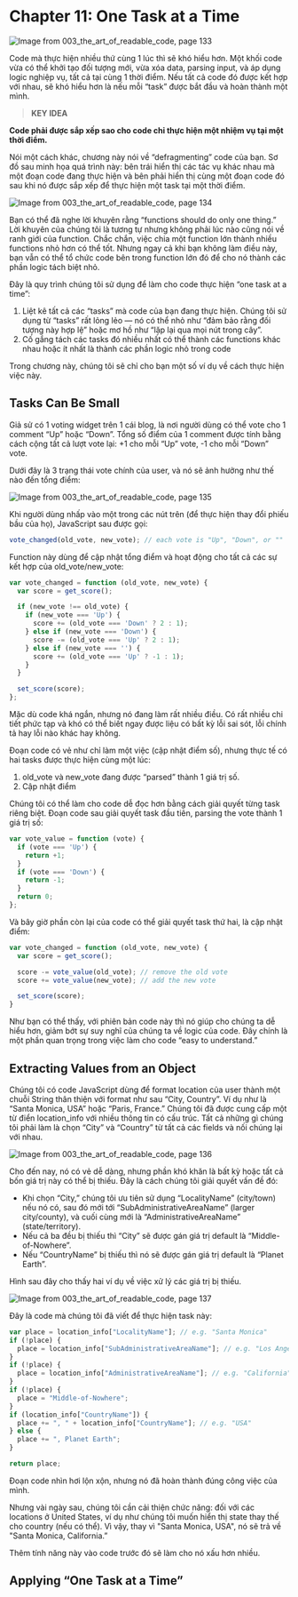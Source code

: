 # Chapter 11: One Task at a Time

![Image from 003_the_art_of_readable_code, page 133](https://user-images.githubusercontent.com/47113232/169859030-f94fc75e-acbb-4a52-8e3b-6119e7b05a81.png)

Code mà thực hiện nhiều thứ cùng 1 lúc thì sẽ khó hiểu hơn. Một khối code vừa có thể khởi tạo đối tượng mới, vừa xóa data, parsing input, và áp dụng logic nghiệp vụ, tất cả tại cùng 1 thời điểm. Nếu tất cả code đó được kết hợp với nhau, sẽ khó hiểu hơn là nếu mỗi “task” được bắt đầu và hoàn thành một mình.

> **KEY IDEA**
> 

**Code phải được sắp xếp sao cho code chỉ thực hiện một nhiệm vụ tại một thời điểm.**

Nói một cách khác, chương này nói về “defragmenting” code của bạn. Sơ đồ sau minh họa quá trình này: bên trái hiển thị các tác vụ khác nhau mà một đoạn code đang thực hiện và bên phải hiển thị cùng một đoạn code đó sau khi nó được sắp xếp để thực hiện một task tại một thời điểm.

![Image from 003_the_art_of_readable_code, page 134](https://user-images.githubusercontent.com/47113232/169859376-6a3a814b-2641-4533-8d9f-2e143d02a9a9.png)

Bạn có thể đã nghe lời khuyên rằng “functions should do only one thing.” Lời khuyên của chúng tôi là tương tự nhưng không phải lúc nào cũng nói về ranh giới của function. Chắc chắn, việc chia một function lớn thành nhiều functions nhỏ hơn có thể tốt. Nhưng ngay cả khi bạn không làm điều này, bạn vẫn có thể tổ chức code bên trong function lớn đó để cho nó thành các phần logic tách biệt nhỏ.

Đây là quy trình chúng tôi sử dụng để làm cho code thực hiện “one task at a time”:

1. Liệt kê tất cả các “tasks” mà code của bạn đang thực hiện. Chúng tôi sử dụng từ “tasks” rất lỏng lẻo — nó có thể nhỏ như “đảm bảo rằng đối tượng này hợp lệ” hoặc mơ hồ như “lặp lại qua mọi nút trong cây”.
2. Cố gắng tách các tasks đó nhiều nhất có thể thành các functions khác nhau hoặc ít nhất là thành các phần logic nhỏ trong code

Trong chương này, chúng tôi sẽ chỉ cho bạn một số ví dụ về cách thực hiện việc này.

## Tasks Can Be Small

Giả sử có 1 voting widget trên 1 cái blog, là nơi người dùng có thể vote cho 1 comment “Up” hoặc “Down”. Tổng số điểm của 1 comment được tính bằng cách cộng tất cả lượt vote lại: +1 cho mỗi “Up” vote, -1 cho mỗi “Down” vote.

Dưới đây là 3 trạng thái vote chính của user, và nó sẽ ảnh hưởng như thế nào đến tổng điểm:

![Image from 003_the_art_of_readable_code, page 135](https://user-images.githubusercontent.com/47113232/169859916-318e702b-d361-49b2-a7f3-b663a8bf7af8.png)

Khi người dùng nhấp vào một trong các nút trên (để thực hiện thay đổi phiếu bầu của họ), JavaScript sau được gọi:

```jsx
vote_changed(old_vote, new_vote); // each vote is "Up", "Down", or ""
```

Function này dùng để cập nhật tổng điểm và hoạt động cho tất cả các sự kết hợp của old_vote/new_vote:

```jsx
var vote_changed = function (old_vote, new_vote) {
  var score = get_score();

  if (new_vote !== old_vote) {
    if (new_vote === 'Up') {
      score += (old_vote === 'Down' ? 2 : 1);
    } else if (new_vote === 'Down') {
      score -= (old_vote === 'Up' ? 2 : 1);
    } else if (new_vote === '') {
      score += (old_vote === 'Up' ? -1 : 1);
    }
  }

  set_score(score);
};
```

Mặc dù code khá ngắn, nhưng nó đang làm rất nhiều điều. Có rất nhiều chi tiết phức tạp và khó có thể biết ngay được liệu có bất kỳ lỗi sai sót, lỗi chính tả hay lỗi nào khác hay không.

Đoạn code có vẻ như chỉ làm một việc (cập nhật điểm số), nhưng thực tế có hai tasks được thực hiện cùng một lúc:

1. old_vote và new_vote đang được “parsed” thành 1 giá trị số.
2. Cập nhật điểm

Chúng tôi có thể làm cho code dễ đọc hơn bằng cách giải quyết từng task riêng biệt. Đoạn code sau giải quyết task đầu tiên, parsing the vote thành 1 giá trị số:

```jsx
var vote_value = function (vote) {
  if (vote === 'Up') {
    return +1;
  }
  if (vote === 'Down') {
    return -1;
  }
  return 0;
};
```

Và bây giờ phần còn lại của code có thể giải quyết task thứ hai, là cập nhật điểm:

```jsx
var vote_changed = function (old_vote, new_vote) {
  var score = get_score();

  score -= vote_value(old_vote); // remove the old vote
  score += vote_value(new_vote); // add the new vote

  set_score(score);
}
```

Như bạn có thể thấy, với phiên bản code này thì nó giúp cho chúng ta dễ hiểu hơn, giảm bớt sự suy nghĩ của chúng ta về logic của code. Đây chính là một phần quan trọng trong việc làm cho code “easy to understand.”

## Extracting Values from an Object
Chúng tôi có code JavaScript dùng để format location của user thành một chuỗi String thân thiện với format như sau “City, Country”. Ví dụ như là “Santa Monica, USA” hoặc “Paris, France.” Chúng tôi đã được cung cấp một từ điển location_info với nhiều thông tin có cấu trúc. Tất cả những gì chúng tôi phải làm là chọn “City” và “Country” từ tất cả các fields và nối chúng lại với nhau.

![Image from 003_the_art_of_readable_code, page 136](https://user-images.githubusercontent.com/47113232/170071190-ef2e8e7d-e1d3-4b49-9f4f-116b4d2e864f.png)

Cho đến nay, nó có vẻ dễ dàng, nhưng phần khó khăn là bất kỳ hoặc tất cả bốn giá trị này có thể bị thiếu. Đây là cách chúng tôi giải quyết vấn đề đó:

- Khi chọn “City,” chúng tôi ưu tiên sử dụng “LocalityName” (city/town) nếu nó có, sau đó mới tới “SubAdministrativeAreaName” (larger city/county), và cuối cùng mới là “AdministrativeAreaName” (state/territory).
- Nếu cả ba đều bị thiếu thì “City” sẽ được gán giá trị default là “Middle-of-Nowhere”.
- Nếu “CountryName” bị thiếu thì nó sẽ được gán giá trị default là “Planet Earth”.

Hình sau đây cho thấy hai ví dụ về việc xử lý các giá trị bị thiếu.

![Image from 003_the_art_of_readable_code, page 137](https://user-images.githubusercontent.com/47113232/170071469-f5a9bc29-4426-4a44-b63a-d340a288a92c.png)

Đây là code mà chúng tôi đã viết để thực hiện task này:

```jsx
var place = location_info["LocalityName"]; // e.g. "Santa Monica"
if (!place) {
  place = location_info["SubAdministrativeAreaName"]; // e.g. "Los Angeles"
}
if (!place) {
  place = location_info["AdministrativeAreaName"]; // e.g. "California"
}
if (!place) {
  place = "Middle-of-Nowhere";
}
if (location_info["CountryName"]) {
  place += ", " + location_info["CountryName"]; // e.g. "USA"
} else {
  place += ", Planet Earth";
}

return place;
```

Đoạn code nhìn hơi lộn xộn, nhưng nó đã hoàn thành đúng công việc của mình.

Nhưng vài ngày sau, chúng tôi cần cải thiện chức năng: đối với các locations ở United States, ví dụ như chúng tôi muốn hiển thị state thay thế cho country (nếu có thể). Vì vậy, thay vì "Santa Monica, USA", nó sẽ trả về "Santa Monica, California.”

Thêm tính năng này vào code trước đó sẽ làm cho nó xấu hơn nhiều.

## Applying “One Task at a Time”
